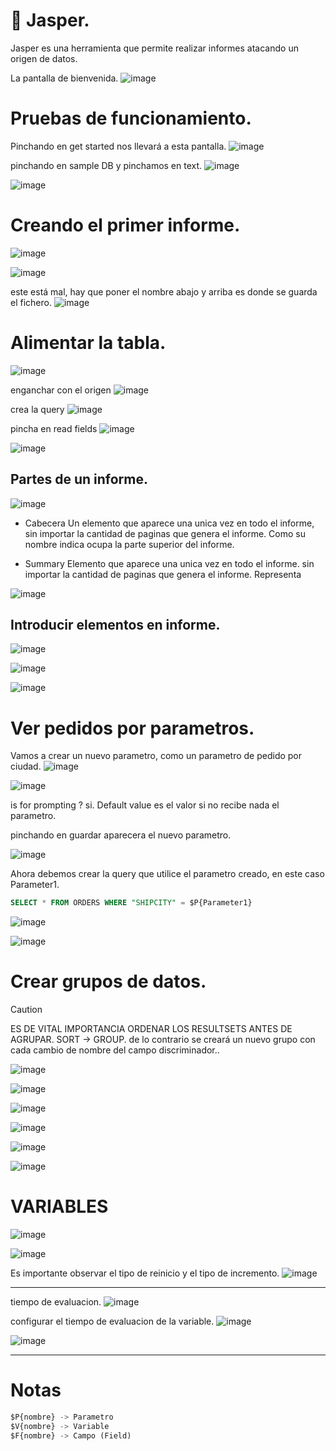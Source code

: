 # 📌 Jasper.
Jasper es una herramienta que permite realizar informes atacando un origen de datos. 


La pantalla de bienvenida.
![image](https://github.com/user-attachments/assets/679bf7b1-fbf3-4dc7-82e0-0f035c1581b2)

# Pruebas de funcionamiento.
Pinchando en get started nos llevará a esta pantalla.
![image](https://github.com/user-attachments/assets/85544fff-6540-4f04-9ea6-2cd4f7940351)

pinchando en sample DB y pinchamos en text.
![image](https://github.com/user-attachments/assets/44e1fefa-6051-471a-acc7-085e66e484a0)

![image](https://github.com/user-attachments/assets/75a695bc-23e1-4b8a-bb10-226bf57b698c)

#  Creando el primer informe.
![image](https://github.com/user-attachments/assets/7ce4f726-c2ed-4fc5-bf0b-9dae96595969)

![image](https://github.com/user-attachments/assets/f71ed214-f111-49aa-a356-cb5a0fbfb656)

este está mal, hay que poner el nombre abajo y arriba es donde se guarda el fichero.
![image](https://github.com/user-attachments/assets/0dff713a-7e79-4750-9087-fe2b892e76a8)


# Alimentar la tabla.
![image](https://github.com/user-attachments/assets/9acb88e0-43ac-43d0-bb1f-b1801e040ad5)

enganchar con el origen
![image](https://github.com/user-attachments/assets/30c80ce2-0dd5-4af9-98a5-edaa0c921c85)

crea la query
![image](https://github.com/user-attachments/assets/81651fa9-149e-4b18-926c-109e4a384b8d)

pincha en read fields
![image](https://github.com/user-attachments/assets/d665a01d-6098-4ee1-a3c7-7ad606e866dd)

![image](https://github.com/user-attachments/assets/9ff118d2-1846-4d20-8637-321548a5958f)



## Partes de un informe.
![image](https://github.com/user-attachments/assets/6c77b54f-c7d0-4d3f-8a5c-5240708f567b)

- Cabecera
Un elemento que aparece una unica vez en todo el informe, sin importar la cantidad de paginas que genera el informe.
Como su nombre indica ocupa la parte superior del informe.

- Summary
Elemento que aparece una unica vez en todo el informe. sin importar la cantidad de paginas que genera el informe.
Representa 



![image](https://github.com/user-attachments/assets/71a5816e-fbed-484d-849f-dd78a6dec2b3)



## Introducir elementos en informe.

![image](https://github.com/user-attachments/assets/d7585517-08e9-4111-a125-e95ddacc50e7)

![image](https://github.com/user-attachments/assets/39222eff-e100-4d6f-9dd8-8846e971258b)

![image](https://github.com/user-attachments/assets/76c6d727-8371-4908-9fdd-ed89b569804c)


# Ver pedidos por parametros.
Vamos a crear un nuevo parametro, como un parametro de pedido por ciudad.
![image](https://github.com/user-attachments/assets/b37b2665-af13-4113-8435-07631e8aa673)

![image](https://github.com/user-attachments/assets/a4e2a17f-c2db-4131-949f-9d2c0fe8d821)

is for prompting ?
si.
Default value es el valor si no recibe nada el parametro.

pinchando en guardar aparecera el nuevo parametro.

![image](https://github.com/user-attachments/assets/3bf3411c-fabe-4e2a-9feb-2c1a89c7c092)

Ahora debemos crear la query que utilice el parametro creado, en este caso Parameter1.
```sql
SELECT * FROM ORDERS WHERE "SHIPCITY" = $P{Parameter1}
```
![image](https://github.com/user-attachments/assets/11480495-ed96-445c-8595-162026984cbe)

![image](https://github.com/user-attachments/assets/79362222-fb83-4fe9-85e2-b8e43334d9d7)

# Crear grupos de datos.
>[!CAUTION]
>ES DE VITAL IMPORTANCIA ORDENAR LOS RESULTSETS ANTES DE AGRUPAR. SORT -> GROUP. de lo contrario se creará un nuevo grupo con cada cambio de nombre del campo discriminador..

![image](https://github.com/user-attachments/assets/4964ccd2-504e-4b38-845f-d241641bee4c)

![image](https://github.com/user-attachments/assets/f0e4612b-c2cf-4f2b-9b94-3569d11e19d1)

![image](https://github.com/user-attachments/assets/78e0f31b-15ed-4d6d-9ad7-9add213b0561)

![image](https://github.com/user-attachments/assets/43f1cbc6-263c-446e-9801-e7c3967fd721)

![image](https://github.com/user-attachments/assets/b2c3f791-d1dd-455a-a0e9-770673bfed85)

![image](https://github.com/user-attachments/assets/7dd5b31b-c036-4263-be17-e40eb07f7f6a)


# VARIABLES

![image](https://github.com/user-attachments/assets/b2723ec0-4c5c-4970-97ee-cf0c31b5646e)

![image](https://github.com/user-attachments/assets/6eb56692-8107-4905-a439-9449dd4b3167)

Es importante observar el tipo de reinicio y el tipo de incremento.
![image](https://github.com/user-attachments/assets/25c698d8-6c39-4430-b2eb-15a08e744cc9)
   
---
   
tiempo de evaluacion.
![image](https://github.com/user-attachments/assets/cc9b9173-b23f-4c0f-8ed2-4347557960a8)

configurar el tiempo de evaluacion de la variable.
![image](https://github.com/user-attachments/assets/93a4c456-3f0f-4a84-9d2c-17eaa19293de)

![image](https://github.com/user-attachments/assets/55c71407-b9a4-456c-bf22-48c6f2da6b0c)

---

# Notas
```sql
$P{nombre} -> Parametro
$V{nombre} -> Variable
$F{nombre} -> Campo (Field)
